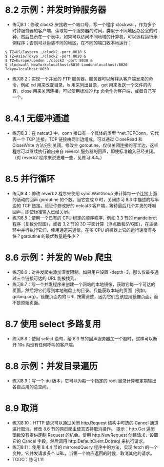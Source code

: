 # 8.2 示例：并发时钟服务器
+ 练习8.1：修改 clock2 来接收一个端口号，写一个程序 clockwall，作为多个时钟服务器的客户端，读取每一个服务器的时间，类似于不同地区办公室的时钟，然后显示在一个表中。如果可以访问不同地域的计算机，可以远程运行示例程序；否则可以伪装不同的地区，在不同的端口收本地运行：
```
$ TZ=US/Eastern ./clock2 -port 8010 &
$ TZ=Asia/Tokyo ./clock2 -port 8020 &
$ TZ=Europe/London ./clock2 -port 8030 &
$ clockwall NewYork=localhost:8010 London=localhost:8020 Tokyo=localhost:8030
```
+ 练习8.2：实现一个并发的 FTP 服务器。服务器可以解释从客户端发来的命令，例如 cd 用来改变目录，ls 用来列出目录，get 用来发送一个文件的内容，close 用来关闭连接。可以使用标准的 ftp 命令作为客户端，或者自己写一个。

# 8.4.1 无缓冲通道
+ 练习8.3：在 netcat3 中，conn 接口有一个具体的类型 \*net\.TCPConn，它代表一个 TCP 连接。TCP 链接由两半边组成，可以通过 CloseRead 和 CloseWrite 方法分别关闭。修改主 goroutine，仅仅关闭连接的写半边，这样程序可以继续执行输出来自 reverb1 服务器的回声，即使标准输入已经关闭。（对 reverb2 程序来说更难一些，见练习 8.4。）

# 8.5 并行循环
+ 练习8.4：修改 reverb2 程序来使用 sync.WaitGroup  来计算每一个连接上面的活动的回声 goroutine 的个数。当它变成 0 时，关闭练习 8.3 中描述的写半边的 TCP 链接。验证你修改好的 netcat3 客户端，等待最后几个并发的呼喊回声，即使标准输入已经关闭。
+ 练习8.5：使用一个已有的 CPU 绑定的顺序程序，例如 3.3 节的 mandelbrot 程序（复数分形图），或者 3.2 节的 3D 平面计算（浮点数和SVG图），在主循环中并行执行它们，使用通道来通信。在多 CPU 的机器上它的运行速度有多快？goroutine 的最优数量是多少？

# 8.6 示例：并发的 Web 爬虫
+ 练习8.6：对并发爬虫添加深度限制。如果用户设置 -depth=3，那么仅最多通过三个链接可达的 URL 能被找到。
+ 练习8.7：写一个并发程序来创建一个网站的本地镜像，获取它每一个可达的页面，然后将它们写到本地磁盘上的目录。只能获取本域的页面（例如，golang.org）。镜像页面内的 URL 按需调整，因为它们应该应用镜像页面，而不是原始页面。

# 8.7 使用 select 多路复用
+ 练习8.8：使用 select 语句，给 8.3 节的回声服务器加一个超时，这样可以断开 10s 内没有任何呼叫的客户端。

# 8.8 示例：并发目录遍历
+ 练习8.9：写一个 du 版本，它可以为每一个指定的 root 目录计算和定期输出各自占用的总空间。

# 8.9 取消
+ 练习8.10：HTTP 请求可以通过关闭 http.Request 结构中可选的 Cancel 通道进行取消。修改 8.6 节的网页爬虫使其支持取消操作。
提示：http.Get 遍历函数没有提供定制 Request 的机会。使用 http.NewRequest 创建请求，设置它的 Cancel 字段，然后调用 http.DefaultClient.Do(req) 来执行请求。  
+ 练习8.11：使用 8.4.4 节的 mirroredQuery 程序中的方法，实现 fetch 的一个变种，它并发请求多个 URL，当第一个响应返回的时候，取消其他的请求。
+ TODO：练习1.11